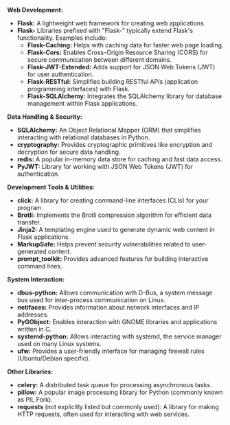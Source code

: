 **Web Development:**

-   **Flask:** A lightweight web framework for creating web applications.
-   **Flask-** Libraries prefixed with "Flask-" typically extend Flask's functionality. Examples include:
    -   **Flask-Caching:** Helps with caching data for faster web page loading.
    -   **Flask-Cors:** Enables Cross-Origin Resource Sharing (CORS) for secure communication between different domains.
    -   **Flask-JWT-Extended:** Adds support for JSON Web Tokens (JWT) for user authentication.
    -   **Flask-RESTful:** Simplifies building RESTful APIs (application programming interfaces) with Flask.
    -   **Flask-SQLAlchemy:** Integrates the SQLAlchemy library for database management within Flask applications.

**Data Handling & Security:**

-   **SQLAlchemy:** An Object Relational Mapper (ORM) that simplifies interacting with relational databases in Python.
-   **cryptography:** Provides cryptographic primitives like encryption and decryption for secure data handling.
-   **redis:** A popular in-memory data store for caching and fast data access.
-   **PyJWT:** Library for working with JSON Web Tokens (JWT) for authentication.

**Development Tools & Utilities:**

-   **click:** A library for creating command-line interfaces (CLIs) for your program.
-   **Brotli:** Implements the Brotli compression algorithm for efficient data transfer.
-   **Jinja2:** A templating engine used to generate dynamic web content in Flask applications.
-   **MarkupSafe:** Helps prevent security vulnerabilities related to user-generated content.
-   **prompt_toolkit:** Provides advanced features for building interactive command lines.

**System Interaction:**

-   **dbus-python:** Allows communication with D-Bus, a system message bus used for inter-process communication on Linux.
-   **netifaces:** Provides information about network interfaces and IP addresses.
-   **PyGObject:** Enables interaction with GNOME libraries and applications written in C.
-   **systemd-python:** Allows interacting with systemd, the service manager used on many Linux systems.
-   **ufw:** Provides a user-friendly interface for managing firewall rules (Ubuntu/Debian specific).

**Other Libraries:**

-   **celery:** A distributed task queue for processing asynchronous tasks.
-   **pillow:** A popular image processing library for Python (commonly known as PIL Fork).
-   **requests** (not explicitly listed but commonly used): A library for making HTTP requests, often used for interacting with web services.
